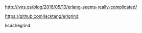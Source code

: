 http://jvns.ca/blog/2016/05/13/erlang-seems-really-complicated/

https://github.com/jacktang/erlgrind

kcachegrind
